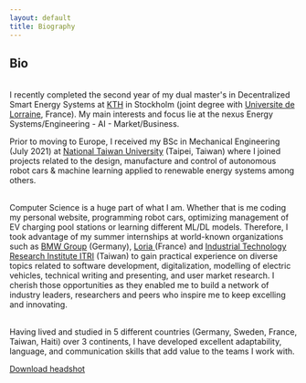 ```yaml
---
layout: default
title: Biography
---
```


## Bio

<br> I recently completed the second year of my dual master's in Decentralized Smart Energy Systems at <a href="https://www.kth.se/en">KTH</a> in Stockholm (joint degree with <a href="https://www.univ-lorraine.fr/en/univ-lorraine/">Universite de Lorraine</a>, France). My main interests and focus lie at the nexus Energy Systems/Engineering - AI - Market/Business.
										 
Prior to moving to Europe, I received my BSc in Mechanical Engineering (July 2021) at <a href="https://www.ntu.edu.tw/english/">National Taiwan University</a> (Taipei, Taiwan) where I joined projects related to the design, manufacture and control of autonomous robot cars & machine learning applied to renewable energy systems among others.<br>

<br> Computer Science is a huge part of what I am. Whether that is me coding my personal website, programming robot cars, optimizing management of EV charging pool stations or learning different ML/DL models. Therefore, I took advantage of my summer internships at world-known organizations such as <a href="https://www.bmwgroup.com/en.html">BMW Group</a> (Germany), <a href="https://www.loria.fr/en/"> Loria </a> (France) and <a href="https://www.itri.org.tw/english/index.aspx"> Industrial Technology Research Institute ITRI</a> (Taiwan) to gain practical experience on diverse topics related to software development, digitalization, modelling of electric vehicles, technical writing and presenting, and user market research. I cherish those opportunities as they enabled me to build a network of industry leaders, researchers and peers who inspire me to keep excelling and innovating. <br>

<br> Having lived and studied in 5 different countries (Germany, Sweden, France, Taiwan, Haiti) over 3 continents, I have developed excellent adaptability, language, and communication skills that add value to the teams I work with. <br>
									


<a href="/static/img/Emmanuel_Mompremier_IDPhoto.jpg" download>Download headshot</a>
